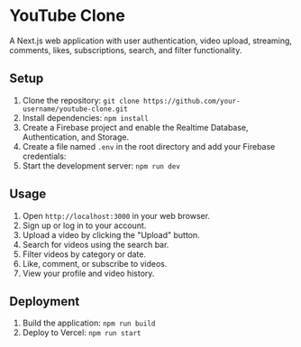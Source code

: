 # YouTube Clone

A Next.js web application with user authentication, video upload, streaming, comments, likes, subscriptions, search, and filter functionality.

## Setup

1. Clone the repository: `git clone https://github.com/your-username/youtube-clone.git`
2. Install dependencies: `npm install`
3. Create a Firebase project and enable the Realtime Database, Authentication, and Storage.
4. Create a file named `.env` in the root directory and add your Firebase credentials:
5. Start the development server: `npm run dev`

## Usage

1. Open `http://localhost:3000` in your web browser.
2. Sign up or log in to your account.
3. Upload a video by clicking the "Upload" button.
4. Search for videos using the search bar.
5. Filter videos by category or date.
6. Like, comment, or subscribe to videos.
7. View your profile and video history.

## Deployment

1. Build the application: `npm run build`
2. Deploy to Vercel: `npm run start`